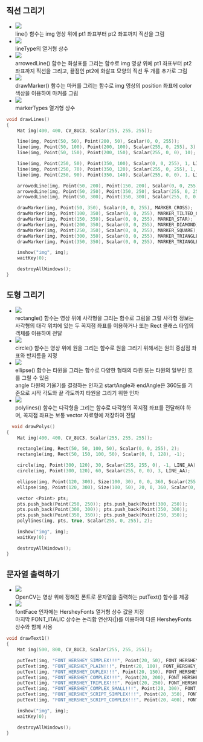 ## 직선 그리기
* <img src="OCV005.PNG" /> <br/> line() 함수는 img 영상 위에 pt1 좌표부터 pt2 좌표까지 직선을 그림
* <img src="OCV006.PNG" /> <br/> lineType의 열거형 상수 
* <img src="OCV007.PNG" /> <br/> arrowedLine() 함수는 화살표를 그리는 함수로 img 영상 위에 pt1 좌표부터 pt2 좌표까지 직선을 그리고, 끝점인 pt2에 화살표 모양의 직선 두 개를 추가로 그림
* <img src="OCV008.PNG" /> <br/> drawMarker() 함수는 마커를 그리는 함수로 img 영상의 position 좌표에 color 색상을 이용하여 마커를 그림
* <img src="OCV009.PNG" /> <br/> markerTypes 열거형 상수
```cpp
void drawLines()
{
	Mat img(400, 400, CV_8UC3, Scalar(255, 255, 255));

	line(img, Point(50, 50), Point(200, 50), Scalar(0, 0, 255));
	line(img, Point(50, 100), Point(200, 100), Scalar(255, 0, 255), 3);
	line(img, Point(50, 150), Point(200, 150), Scalar(255, 0, 0), 10);

	line(img, Point(250, 50), Point(350, 100), Scalar(0, 0, 255), 1, LINE_4);
	line(img, Point(250, 70), Point(350, 120), Scalar(255, 0, 255), 1, LINE_8);
	line(img, Point(250, 90), Point(350, 140), Scalar(255, 0, 0), 1, LINE_AA);

	arrowedLine(img, Point(50, 200), Point(150, 200), Scalar(0, 0, 255), 1);
	arrowedLine(img, Point(50, 250), Point(350, 250), Scalar(255, 0, 255), 1);
	arrowedLine(img, Point(50, 300), Point(350, 300), Scalar(255, 0, 0), 1, LINE_8, 0, 0.05);

	drawMarker(img, Point(50, 350), Scalar(0, 0, 255), MARKER_CROSS);
	drawMarker(img, Point(100, 350), Scalar(0, 0, 255), MARKER_TILTED_CROSS);
	drawMarker(img, Point(150, 350), Scalar(0, 0, 255), MARKER_STAR);
	drawMarker(img, Point(200, 350), Scalar(0, 0, 255), MARKER_DIAMOND);
	drawMarker(img, Point(250, 350), Scalar(0, 0, 255), MARKER_SQUARE);
	drawMarker(img, Point(300, 350), Scalar(0, 0, 255), MARKER_TRIANGLE_UP);
	drawMarker(img, Point(350, 350), Scalar(0, 0, 255), MARKER_TRIANGLE_DOWN);

	imshow("img", img);
	waitKey(0);

	destroyAllWindows();
}
```

## 도형 그리기
* <img src="OCV010.PNG" /> <br/> rectangle() 함수는 영상 위에 사각형을 그리는 함수로 그림을 그릴 사각형 정보는 사각형의 대각 위치에 있는 두 꼭지점 좌표를 이용하거나 또는 Rect 클래스 타입의 객체를 이용하여 전달 
* <img src="OCV011.PNG" /> <br/> circle() 함수는 영상 위에 원을 그리는 함수로 원을 그리기 위해서는 원의 중심점 좌표와 반지름을 지정
* <img src="OCV012.PNG" /> <br/> ellipse() 함수는 타원을 그리는 함수로 다양한 형태의 타원 또는 타원의 일부인 호를 그릴 수 있음 <br/> angle 타원의 기울기를 결정하는 인자고 startAngle과 endAngle은 360도를 기준으로 시작 각도와 끝 각도까지 타원을 그리기 위한 인자
* <img src="OCV013.PNG" /> <br/> polylines() 함수는 다각형을 그리는 함수로 다각형의 꼭지점 좌표를 전달해야 하며, 꼭지점 좌표는 보통 vector<Point> 자료형에 저장하여 전달
```cpp
  void drawPolys()
{
	Mat img(400, 400, CV_8UC3, Scalar(255, 255, 255));

	rectangle(img, Rect(50, 50, 100, 50), Scalar(0, 0, 255), 2);
	rectangle(img, Rect(50, 150, 100, 50), Scalar(0, 0, 128), -1);

	circle(img, Point(300, 120), 30, Scalar(255, 255, 0), -1, LINE_AA);
	circle(img, Point(300, 120), 60, Scalar(255, 0, 0), 3, LINE_AA);

	ellipse(img, Point(120, 300), Size(100, 30), 0, 0, 360, Scalar(255, 255, 0), -1, LINE_AA);
	ellipse(img, Point(120, 300), Size(100, 50), 20, 0, 360, Scalar(0, 255, 0), 2, LINE_AA);

	vector <Point> pts;
	pts.push_back(Point(250, 250)); pts.push_back(Point(300, 250));
	pts.push_back(Point(300, 300)); pts.push_back(Point(350, 300));
	pts.push_back(Point(350, 350)); pts.push_back(Point(250, 350));
	polylines(img, pts, true, Scalar(255, 0, 255), 2);

	imshow("img", img);
	waitKey(0);

	destroyAllWindows();
}
```
	
## 문자열 출력하기
* <img src="OCV014.PNG" /> <br/> OpenCV는 영상 위에 정해진 폰트로 문자열을 출력하는 putText() 함수를 제공
* <img src="OCV015.PNG" /> <br/> fontFace 인자에는 HersheyFonts 열거형 상수 값을 지정 <br/> 마지막 FONT_ITALIC 상수는 논리합 연산자(|)를 이용하여 다른 HersheyFonts 상수와 함께 사용
```cpp
void drawText1()
{
	Mat img(500, 800, CV_8UC3, Scalar(255, 255, 255));

	putText(img, "FONT_HERSHEY_SIMPLEX!!!", Point(20, 50), FONT_HERSHEY_SIMPLEX, 1, Scalar(0, 0, 255));
	putText(img, "FONT_HERSHEY_PLAIN!!!", Point(20, 100), FONT_HERSHEY_PLAIN, 1, Scalar(0, 0, 255));
	putText(img, "FONT_HERSHEY_DUPLEX!!!", Point(20, 150), FONT_HERSHEY_DUPLEX, 1, Scalar(0, 0, 255));
	putText(img, "FONT_HERSHEY_COMPLEX!!!", Point(20, 200), FONT_HERSHEY_COMPLEX, 1, Scalar(255, 0, 0));
	putText(img, "FONT_HERSHEY_TRIPLEX!!!", Point(20, 250), FONT_HERSHEY_TRIPLEX, 1, Scalar(255, 0, 0));
	putText(img, "FONT_HERSHEY_COMPLEX_SMALL!!!", Point(20, 300), FONT_HERSHEY_COMPLEX_SMALL, 1, Scalar(255, 0, 0));
	putText(img, "FONT_HERSHEY_SCRIPT_SIMPLEX!!!", Point(20, 350), FONT_HERSHEY_SCRIPT_SIMPLEX, 1, Scalar(255, 0, 255));
	putText(img, "FONT_HERSHEY_SCRIPT_COMPLEX!!!", Point(20, 400), FONT_HERSHEY_SCRIPT_COMPLEX, 1, Scalar(255, 0, 255));

	imshow("img", img);
	waitKey(0);

	destroyAllWindows();
}
```

